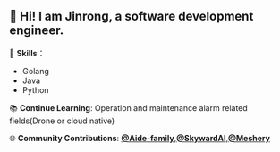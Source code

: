 ## 👋 Hi! I am Jinrong, a software development engineer.

🚀 **Skills**： 
- Golang
- Java
- Python

📚 **Continue Learning**:
Operation and maintenance alarm related fields(Drone or cloud native)

🌐 **Community Contributions**:
**[@Aide-family](https://github.com/aide-family)**,**[@SkywardAI](https://github.com/SkywardAI)**,**[@Meshery](https://github.com/meshery)**




<!--
**jinronga/jinronga** is a ✨ _special_ ✨ repository because its `README.md` (this file) appears on your GitHub profile.

Here are some ideas to get you started:

- 🔭 I’m currently working on ...
- 🌱 I’m currently learning ...
- 👯 I’m looking to collaborate on ...
- 🤔 I’m looking for help with ...
- 💬 Ask me about ...
- 📫 How to reach me: ...
- 😄 Pronouns: ...
- ⚡ Fun fact: ...
-->
